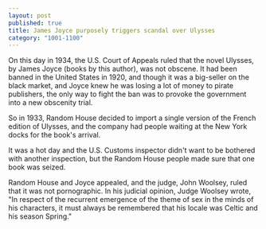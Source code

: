 ```yaml
---
layout: post
published: true
title: James Joyce purposely triggers scandal over Ulysses
category: "1001-1100"
---
```


On this day in 1934, the U.S. Court of Appeals ruled that the novel Ulysses, by James Joyce (books by this author), was not obscene. It had been banned in the United States in 1920, and though it was a big-seller on the black market, and Joyce knew he was losing a lot of money to pirate publishers, the only way to fight the ban was to provoke the government into a new obscenity trial.

So in 1933, Random House decided to import a single version of the French edition of Ulysses, and the company had people waiting at the New York docks for the book's arrival.

It was a hot day and the U.S. Customs inspector didn't want to be bothered with another inspection, but the Random House people made sure that one book was seized.

Random House and Joyce appealed, and the judge, John Woolsey, ruled that it was not pornographic. In his judicial opinion, Judge Woolsey wrote, "In respect of the recurrent emergence of the theme of sex in the minds of his characters, it must always be remembered that his locale was Celtic and his season Spring."
